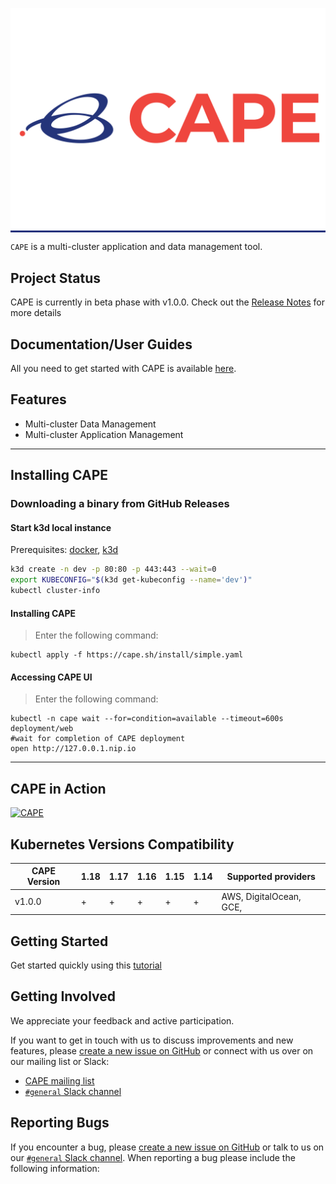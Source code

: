 
<p align="center" style="background-color:#23327c"><img src="assets/logo.png"/></p>

`CAPE` is a multi-cluster application and data management tool.

## Project Status

CAPE is currently in beta phase with v1.0.0. Check out the
[Release Notes](https://docs.cape.sh/blog/2020/06/01/Introducing-CAPE-v1.0.0) for more details 


## Documentation/User Guides

All you need to get started with CAPE is available [here](https://docs.cape.sh/docs/).

## Features

* Multi-cluster Data Management
* Multi-cluster Application Management

<hr /> 

## Installing CAPE

### Downloading a binary from GitHub Releases 

#### Start k3d local instance
Prerequisites: [docker](https://docs.docker.com/get-docker/), [k3d](https://github.com/rancher/k3d)
```sh
k3d create -n dev -p 80:80 -p 443:443 --wait=0
export KUBECONFIG="$(k3d get-kubeconfig --name='dev')"
kubectl cluster-info
````

#### Installing CAPE
> Enter the following command:
```
kubectl apply -f https://cape.sh/install/simple.yaml
```

#### Accessing CAPE UI
> Enter the following command:
```
kubectl -n cape wait --for=condition=available --timeout=600s deployment/web
#wait for completion of CAPE deployment
open http://127.0.0.1.nip.io
```
<hr />

## CAPE in Action

[![CAPE](assets/youtube-cape.png)](https://youtu.be/4KJt8NXTO8E "CAPE INTRO")


## Kubernetes Versions Compatibility

| CAPE Version | 1.18 | 1.17 | 1.16 | 1.15 | 1.14  | Supported providers|
| --------------- | ---- | ---- | ---- | ---- | ----  | -----------------|
| v1.0.0        | +    | +    | +    | +    | +        | AWS, DigitalOcean, GCE,  |



## Getting Started
Get started quickly using this [tutorial](https://docs.cape.sh/docs/simple-install)


## Getting Involved

We appreciate your feedback and active participation.

If you want to get in touch with us to discuss improvements and new
features, please [create a new issue on GitHub](https://github.com/cape-sh/cape/issues/new) or connect with us over on our
mailing list or Slack:

* [CAPE mailing list](https://capesh.slack.com/)
* [`#general` Slack channel](https://capesh.slack.com)

## Reporting Bugs

If you encounter a bug, please [create a new issue on GitHub](https://github.com/cape-sh/cape/issues/new) or talk to us
on our [`#general` Slack channel](https://capesh.slack.com). When reporting a bug please include the
following information:



[1]: https://github.com/cape-sh/cape/issues/new
[2]: https://github.com/cape-sh/cape#features
[3]: https://groups.google.com/forum/#!forum/cape-sh
[4]: http://capesh.slack.io/
[5]: https://docs.cape.sh/blog/2020/06/01/Introducing-CAPE-v1.0.0

